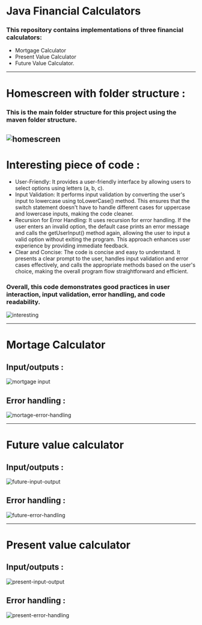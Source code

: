 # Java Financial Calculators
### This repository contains implementations of three financial calculators: 
- Mortgage Calculator
- Present Value Calculator
- Future Value Calculator.
---
# Homescreen with folder structure : 
### This is the main folder structure for this project using the maven folder structure. 
![homescreen](https://github.com/twentyfive21/financial-calculators/assets/107441301/6e169ca6-ef95-42c6-b413-d0491c025ec3)
---
# Interesting piece of code : 
- User-Friendly: It provides a user-friendly interface by allowing users to select options using letters (a, b, c).
- Input Validation: It performs input validation by converting the user's input to lowercase using toLowerCase() method. This ensures that the switch statement doesn't have to handle different cases for uppercase and lowercase inputs, making the code cleaner.
- Recursion for Error Handling: It uses recursion for error handling. If the user enters an invalid option, the default case prints an error message and calls the getUserInput() method again, allowing the user to input a valid option without exiting the program. This approach enhances user experience by providing immediate feedback.
- Clear and Concise: The code is concise and easy to understand. It presents a clear prompt to the user, handles input validation and error cases effectively, and calls the appropriate methods based on the user's choice, making the overall program flow straightforward and efficient.
### Overall, this code demonstrates good practices in user interaction, input validation, error handling, and code readability.
![interesting](https://github.com/twentyfive21/financial-calculators/assets/107441301/b8eaf389-e3e5-4291-b250-1028f246c7a4)

---

# Mortage Calculator
## Input/outputs : 
![mortgage input](https://github.com/twentyfive21/financial-calculators/assets/107441301/644c7959-e101-4221-90ef-9ef9fcd0c834)
## Error handling :
![mortage-error-handling](https://github.com/twentyfive21/financial-calculators/assets/107441301/b3bc2314-e3bb-43b4-9951-88f7133dbe95)

---
# Future value calculator 
## Input/outputs : 
![future-input-output](https://github.com/twentyfive21/financial-calculators/assets/107441301/5efb1321-972d-4712-9ffe-319f1536d8b9)
## Error handling :
![future-error-handling](https://github.com/twentyfive21/financial-calculators/assets/107441301/385307b8-dea5-4da3-82a5-afa994ff2b2e)

---
# Present value calculator 
## Input/outputs : 
![present-input-output](https://github.com/twentyfive21/financial-calculators/assets/107441301/dac4d62c-81db-4505-bcf7-da52545761c5)
## Error handling :
![present-error-handling](https://github.com/twentyfive21/financial-calculators/assets/107441301/5cdadb86-423c-43f0-9062-74fb74984811)
